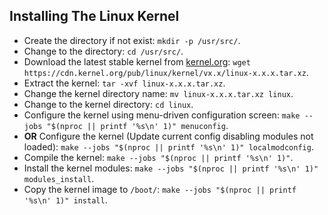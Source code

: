 ## Installing The Linux Kernel
  - Create the directory if not exist: `mkdir -p /usr/src/`.
  - Change to the directory: `cd /usr/src/`.
  - Download the latest stable kernel from [kernel.org](https://www.kernel.org/): `wget https://cdn.kernel.org/pub/linux/kernel/vx.x/linux-x.x.x.tar.xz`.
  - Extract the kernel: `tar -xvf linux-x.x.x.tar.xz`.
  - Change the kernel directory name: `mv linux-x.x.x.tar.xz linux`.
  - Change to the kernel directory: `cd linux`.
  - Configure the kernel using menu-driven configuration screen: `make --jobs "$(nproc || printf '%s\n' 1)" menuconfig`.
  - **OR** Configure the kernel (Update current config disabling modules not loaded): `make --jobs "$(nproc || printf '%s\n' 1)" localmodconfig`.
  - Compile the kernel: `make --jobs "$(nproc || printf '%s\n' 1)"`.
  - Install the kernel modules: `make --jobs "$(nproc || printf '%s\n' 1)" modules_install`.
  - Copy the kernel image to `/boot/`: `make --jobs "$(nproc || printf '%s\n' 1)" install`.
